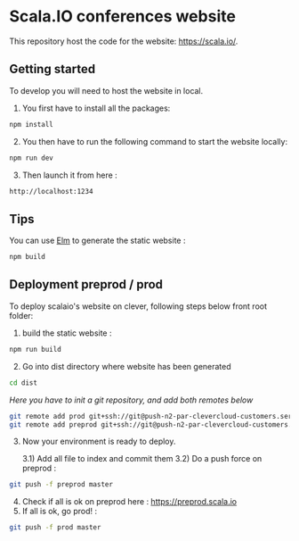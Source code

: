 # Scala.IO conferences website

This repository host the code for the website: https://scala.io/.

## Getting started

To develop you will need to host the website in local.

1) You first have to install all the packages:
```bash
npm install
```

2) You then have to run the following command to start the website locally:
```bash
npm run dev
```

3) Then launch it from here : 

```bash
http://localhost:1234
```

## Tips

You can use [Elm](https://elm-lang.org/) to generate the static website : 
```bash
npm build
```

## Deployment preprod / prod

To deploy scalaio's website on clever, following steps below front root folder: 

1) build the static website : 

```bash
npm run build
```

2) Go into dist directory where website has been generated

```bash
cd dist
```

_Here you have to init a git repository, and add both remotes below_

```bash
git remote add prod git+ssh://git@push-n2-par-clevercloud-customers.services.clever-cloud.com/app_aa7ba172-221d-4258-b424-56ff674d6b75.git
git remote add preprod git+ssh://git@push-n2-par-clevercloud-customers.services.clever-cloud.com/app_ac41bb13-ae16-4344-927b-4de9aaa53a69.git
```

3) Now your environment is ready to deploy.

    3.1) Add all file to index and commit them 
    3.2) Do a push force on preprod : 

```bash
git push -f preprod master
```

4) Check if all is ok on preprod here : https://preprod.scala.io
5) If all is ok, go prod! :

```bash
git push -f prod master
```

